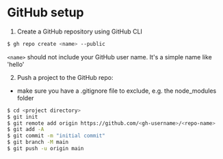 GitHub setup
============

1. Create a GitHub repository using GitHub CLI

```bash
$ gh repo create <name> --public
```
`<name>` should not include your GitHub user name. It's a simple
name like 'hello'

2. Push a project to the GitHub repo:

- make sure you have a .gitignore file to exclude, e.g. the node_modules folder

```bash
$ cd <project directory>
$ git init
$ git remote add origin https://github.com/<gh-username>/<repo-name>
$ git add -A
$ git commit -m "initial commit"
$ git branch -M main
$ git push -u origin main
```
